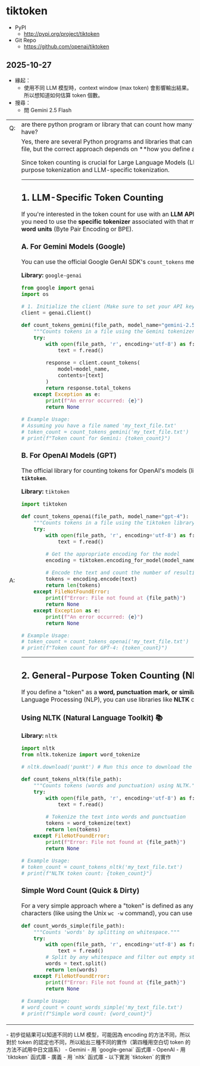 # tiktoken

- PyPI
  - http://pypi.org/project/tiktoken
- Git Repo
  - https://github.com/openai/tiktoken

## 2025-10-27

- 緣起：
  - 使用不同 LLM 模型時，context window (max token) 會影響輸出結果。所以想知道如何估算 token 個數。
- 搜尋：
  - 問 Gemini 2.5 Flash
<table><tr><td>Q:</td><td>
<!-- add your Prompt bellow-->
are there python program or library that can count how many tokens does a plain text file have?
</td></tr><tr><td>A:</td><td>
<!-- add Chatbot Response bellow-->
Yes, there are several Python programs and libraries that can count tokens in a plain text file, but the correct approach depends on **how you define a "token"**.

Since token counting is crucial for Large Language Models (LLMs), I'll cover both general-purpose tokenization and LLM-specific tokenization.

-----

## 1\. LLM-Specific Token Counting

If you're interested in the token count for use with an **LLM API** (like Gemini, GPT, or Llama), you need to use the **specific tokenizer** associated with that model, as tokens are often **sub-word units** (Byte Pair Encoding or BPE).

### A. For Gemini Models (Google)

You can use the official Google GenAI SDK's `count_tokens` method.

**Library:** `google-genai`

```python
from google import genai
import os

# 1. Initialize the client (Make sure to set your API key as an environment variable)
client = genai.Client()

def count_tokens_gemini(file_path, model_name="gemini-2.5-flash"):
    """Counts tokens in a file using the Gemini tokenizer."""
    try:
        with open(file_path, 'r', encoding='utf-8') as f:
            text = f.read()

        response = client.count_tokens(
            model=model_name,
            contents=[text]
        )
        return response.total_tokens
    except Exception as e:
        print(f"An error occurred: {e}")
        return None

# Example Usage:
# Assuming you have a file named 'my_text_file.txt'
# token_count = count_tokens_gemini('my_text_file.txt')
# print(f"Token count for Gemini: {token_count}")
```

### B. For OpenAI Models (GPT)

The official library for counting tokens for OpenAI's models (like GPT-4 and GPT-3.5) is **`tiktoken`**.

**Library:** `tiktoken`

```python
import tiktoken

def count_tokens_openai(file_path, model_name="gpt-4"):
    """Counts tokens in a file using the tiktoken library."""
    try:
        with open(file_path, 'r', encoding='utf-8') as f:
            text = f.read()

        # Get the appropriate encoding for the model
        encoding = tiktoken.encoding_for_model(model_name)

        # Encode the text and count the number of resulting tokens
        tokens = encoding.encode(text)
        return len(tokens)
    except FileNotFoundError:
        print(f"Error: File not found at {file_path}")
        return None
    except Exception as e:
        print(f"An error occurred: {e}")
        return None

# Example Usage:
# token_count = count_tokens_openai('my_text_file.txt')
# print(f"Token count for GPT-4: {token_count}")
```

-----

## 2\. General-Purpose Token Counting (NLP/Words)

If you define a "token" as a **word, punctuation mark, or similar unit** for general Natural Language Processing (NLP), you can use libraries like **NLTK** or **spaCy**.

### Using NLTK (Natural Language Toolkit) 📚

**Library:** `nltk`

```python
import nltk
from nltk.tokenize import word_tokenize

# nltk.download('punkt') # Run this once to download the required resource

def count_tokens_nltk(file_path):
    """Counts tokens (words and punctuation) using NLTK."""
    try:
        with open(file_path, 'r', encoding='utf-8') as f:
            text = f.read()

        # Tokenize the text into words and punctuation
        tokens = word_tokenize(text)
        return len(tokens)
    except FileNotFoundError:
        print(f"Error: File not found at {file_path}")
        return None

# Example Usage:
# token_count = count_tokens_nltk('my_text_file.txt')
# print(f"NLTK token count: {token_count}")
```

### Simple Word Count (Quick & Dirty)

For a very simple approach where a "token" is defined as any sequence of non-whitespace characters (like using the Unix `wc -w` command), you can use basic Python:

```python
def count_words_simple(file_path):
    """Counts 'words' by splitting on whitespace."""
    try:
        with open(file_path, 'r', encoding='utf-8') as f:
            text = f.read()
        # Split by any whitespace and filter out empty strings
        words = text.split()
        return len(words)
    except FileNotFoundError:
        print(f"Error: File not found at {file_path}")
        return None

# Example Usage:
# word_count = count_words_simple('my_text_file.txt')
# print(f"Simple word count: {word_count}")
```
</td></tr></table>
- 初步從結果可以知道不同的 LLM 模型，可能因為 encoding 的方法不同，所以對於 token 的認定也不同，所以給出三種不同的實作（第四種用空白切 token 的方法不試用中日文語系）
  - Gemini - 用 `google-genai` 函式庫
  - OpenAI - 用 `tiktoken` 函式庫
  - 廣義 - 用 `nltk` 函式庫
- 以下實測 `tiktoken` 的實作
